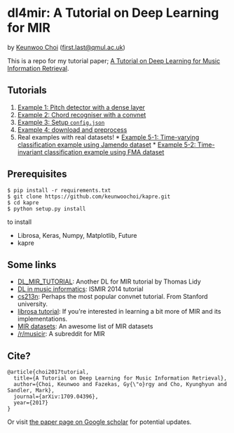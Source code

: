 # dl4mir: A Tutorial on Deep Learning for MIR

by [Keunwoo Choi](https://keunwoochoi.wordpress.com) (first.last@qmul.ac.uk)

This is a repo for my tutorial paper; [A Tutorial on Deep Learning for Music Information Retrieval](https://arxiv.org/abs/1709.04396). 

## Tutorials
  1. [Example 1: Pitch detector with a dense layer](https://github.com/keunwoochoi/dl4mir/blob/master/Example%201%20-%20a%20pitch%20detection%20network%20with%20Dense%20layers.ipynb)
  2. [Example 2: Chord recogniser with a convnet](https://github.com/keunwoochoi/dl4mir/blob/master/Example%202%20-%20a%20chord%20recognition%20network%20with%20Convolutional%20layers.ipynb)
  3. [Example 3: Setup `config.json`](https://github.com/keunwoochoi/dl4mir/blob/master/Example_3.py)
  4. [Example 4: download and preprocess](https://github.com/keunwoochoi/dl4mir/blob/master/Example_4.py)
  5. Real examples with real datasets!
    * [Example 5-1: Time-varying classification example using Jamendo dataset](https://github.com/keunwoochoi/dl4mir/blob/master/Example_5-1.py)
    * [Example 5-2: Time-invariant classification example using FMA dataset](https://github.com/keunwoochoi/dl4mir/blob/master/Example_5-2.py)

## Prerequisites
   ```
   $ pip install -r requirements.txt
   $ git clone https://github.com/keunwoochoi/kapre.git
   $ cd kapre
   $ python setup.py install
   ```
   to install
  * Librosa, Keras, Numpy, Matplotlib, Future
  * kapre

## Some links
  * [DL_MIR_TUTORIAL](https://github.com/tuwien-musicir/DL_MIR_Tutorial): Another DL for MIR tutorial by Thomas Lidy 
  * [DL in music informatics](http://steinhardt.nyu.edu/marl/research/deep_learning_in_music_informatics): ISMIR 2014 tutorial
  * [cs213n](http://cs231n.stanford.edu): Perhaps the most popular convnet tutorial. From Stanford university.
  * [librosa tutorial](https://librosa.github.io/librosa/tutorial.html): If you're interested in learning a bit more of MIR and its implementations.
  * [MIR datasets](https://www.audiocontentanalysis.org/data-sets/): An awesome list of MIR datasets
  * [/r/musicir](https://www.reddit.com/r/musicir/): A subreddit for MIR

## Cite?
```
@article{choi2017tutorial,
  title={A Tutorial on Deep Learning for Music Information Retrieval},
  author={Choi, Keunwoo and Fazekas, Gy{\"o}rgy and Cho, Kyunghyun and Sandler, Mark},
  journal={arXiv:1709.04396},
  year={2017}
}
```
Or visit [the paper page on Google scholar](https://scholar.google.co.kr/citations?view_op=view_citation&hl=en&user=ZrqdSu4AAAAJ&sortby=pubdate&citation_for_view=ZrqdSu4AAAAJ:W5xh706n7nkC) for potential updates.
